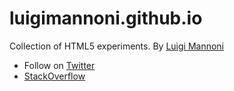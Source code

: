 luigimannoni.github.io
======================

Collection of HTML5 experiments.
By [Luigi Mannoni](http://www.luigimannoni.com)

* Follow on [Twitter](https://twitter.com/mashermack)
* [StackOverflow](http://stackoverflow.com/users/1774938/mack)